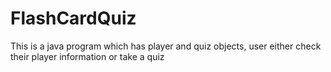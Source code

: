 # FlashCardQuiz
This is a java program which has player and quiz objects, user either check their player information or take a quiz
